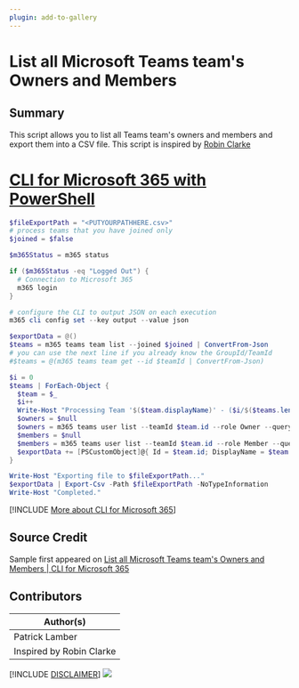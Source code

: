 ```yaml
---
plugin: add-to-gallery
---
```


# List all Microsoft Teams team's Owners and Members

## Summary

This script allows you to list all Teams team's owners and members and export them into a CSV file. This script is inspired by [Robin Clarke](https://dailysysadmin.com/KB/Article/3607/microsoft-teams-powershell-commands-to-list-all-members-and-owners/)
 
# [CLI for Microsoft 365 with PowerShell](#tab/cli-m365-ps)
```powershell
$fileExportPath = "<PUTYOURPATHHERE.csv>"
# process teams that you have joined only
$joined = $false

$m365Status = m365 status

if ($m365Status -eq "Logged Out") {
  # Connection to Microsoft 365
  m365 login
}

# configure the CLI to output JSON on each execution
m365 cli config set --key output --value json

$exportData = @()
$teams = m365 teams team list --joined $joined | ConvertFrom-Json
# you can use the next line if you already know the GroupId/TeamId
#$teams = @(m365 teams team get --id $teamId | ConvertFrom-Json)

$i = 0
$teams | ForEach-Object {
  $team = $_
  $i++
  Write-Host "Processing Team '$($team.displayName)' - ($i/$($teams.length))"
  $owners = $null
  $owners = m365 teams user list --teamId $team.id --role Owner --query "[].userPrincipalName" | ConvertFrom-Json
  $members = $null
  $members = m365 teams user list --teamId $team.id --role Member --query "[].userPrincipalName" | ConvertFrom-Json
  $exportData += [PSCustomObject]@{ Id = $team.id; DisplayName = $team.displayName; Owners = $owners -join ', '; Members = $members -join ', '}
}

Write-Host "Exporting file to $fileExportPath..."
$exportData | Export-Csv -Path $fileExportPath -NoTypeInformation
Write-Host "Completed."
```
[!INCLUDE [More about CLI for Microsoft 365](../../docfx/includes/MORE-CLIM365.md)]


## Source Credit

Sample first appeared on [List all Microsoft Teams team's Owners and Members | CLI for Microsoft 365](https://pnp.github.io/cli-microsoft365/sample-scripts/teams/list-teams-owners-and-members/)

## Contributors

| Author(s) |
|-----------|
| Patrick Lamber |
| Inspired by Robin Clarke |


[!INCLUDE [DISCLAIMER](../../docfx/includes/DISCLAIMER.md)]
<img src="https://telemetry.sharepointpnp.com/script-samples/scripts/teams-list-teams-owners-and-members" aria-hidden="true" />